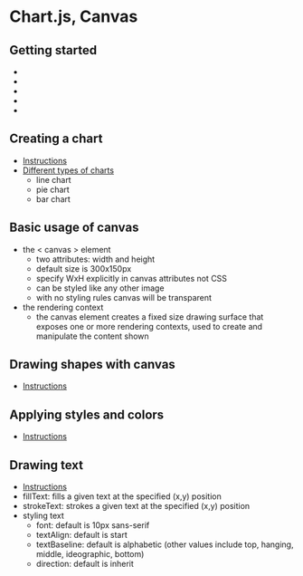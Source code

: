 # Chart.js, Canvas

## Getting started
- <script src="https://cdn.jsdelivr.net/combine/npm/chart.js@3.5.1,npm/chart.js@3.5.1/dist/chart.esm.js,npm/chart.js@3.5.1/dist/chart.js,npm/chart.js@3.5.1/dist/helpers.esm.js"></script>
- <script src="https://cdn.jsdelivr.net/npm/chart.js@3.5.1/dist/chart.min.js"></script>
- <script src="https://cdn.jsdelivr.net/npm/chart.js@3.5.1/dist/chart.esm.js"></script>
- <script src="https://cdn.jsdelivr.net/npm/chart.js@3.5.1/dist/chart.js"></script>
- <script src="https://cdn.jsdelivr.net/npm/chart.js@3.5.1/dist/helpers.esm.js"></script>

## Creating a chart
- [Instructions](https://www.chartjs.org/docs/latest/)
- [Different types of charts](https://www.webdesignerdepot.com/2013/11/easily-create-stunning-animated-charts-with-chart-js/)
  - line chart
  - pie chart
  - bar chart

## Basic usage of canvas
- the < canvas > element
  - two attributes: width and height
  - default size is 300x150px
  - specify WxH explicitly in canvas attributes not CSS
  - can be styled like any other image
  - with no styling rules canvas will be transparent
- the rendering context
  - the canvas element creates a fixed size drawing surface that exposes one or more rendering contexts, used to create and manipulate the content shown

## Drawing shapes with canvas
- [Instructions](https://developer.mozilla.org/en-US/docs/Web/API/Canvas_API/Tutorial/Drawing_shapes)

## Applying styles and colors
- [Instructions](https://developer.mozilla.org/en-US/docs/Web/API/Canvas_API/Tutorial/Applying_styles_and_colors)

## Drawing text
- [Instructions](https://developer.mozilla.org/en-US/docs/Web/API/Canvas_API/Tutorial/Drawing_text)
- fillText: fills a given text at the specified (x,y) position
- strokeText: strokes a given text at the specified (x,y) position
- styling text
  - font: default is 10px sans-serif
  - textAlign: default is start
  - textBaseline: default is alphabetic (other values include top, hanging, middle, ideographic, bottom)
  - direction: default is inherit
